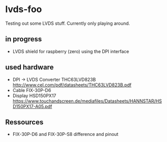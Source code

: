 # lvds-foo
Testing out some LVDS stuff.
Currently only playing around.

## in progress
 * LVDS shield for raspberry (zero) using the DPI interface

## used hardware
 * DPI -> LVDS Converter THC63LVD823B http://www.cel.com/pdf/datasheets/THC63LVD823B.pdf
 * Cable FIX-30P-D6
 * Display HSD150PX17 https://www.touchandscreen.de/mediafiles/Datasheets/HANNSTAR/HSD150PX17-A05.pdf
 
 ## Ressources
  * FIX-30P-D6 and FIX-30P-S8 difference and pinout
